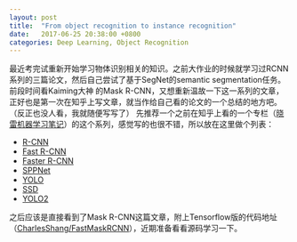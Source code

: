 ```yaml
---
layout: post
title:  "From object recognition to instance recognition"
date:   2017-06-25 20:38:00 +0800
categories: Deep Learning, Object Recognition
---
```


最近考完试重新开始学习物体识别相关的知识。之前大作业的时候就学习过RCNN系列的三篇论文，然后自己尝试了基于SegNet的semantic segmentation任务。前段时间看Kaiming大神 的Mask R-CNN，又想重新温故一下这一系列的文章，正好也是第一次在知乎上写文章，就当作给自己看的论文的一个总结的地方吧。（反正也没人看，我就随便写写了）
先推荐一个之前在知乎上看的一个专栏（[晓雷机器学习笔记](https://zhuanlan.zhihu.com/xiaoleimlnote)）的这个系列，感觉写的也很不错，所以放在这里做个列表：

* [R-CNN](https://zhuanlan.zhihu.com/p/23006190?refer=xiaoleimlnote)
* [Fast R-CNN](https://zhuanlan.zhihu.com/p/24780395?refer=xiaoleimlnote)
* [Faster R-CNN](https://zhuanlan.zhihu.com/p/24916624?refer=xiaoleimlnote)
* [SPPNet](https://zhuanlan.zhihu.com/p/24774302?refer=xiaoleimlnote)
* [YOLO](https://zhuanlan.zhihu.com/p/24916786?refer=xiaoleimlnote)
* [SSD](https://zhuanlan.zhihu.com/p/24954433?refer=xiaoleimlnote)
* [YOLO2](https://zhuanlan.zhihu.com/p/25167153?refer=xiaoleimlnote)

之后应该是直接看到了Mask R-CNN这篇文章，附上Tensorflow版的代码地址（[CharlesShang/FastMaskRCNN](https://github.com/CharlesShang/FastMaskRCNN)），近期准备看看源码学习一下。
